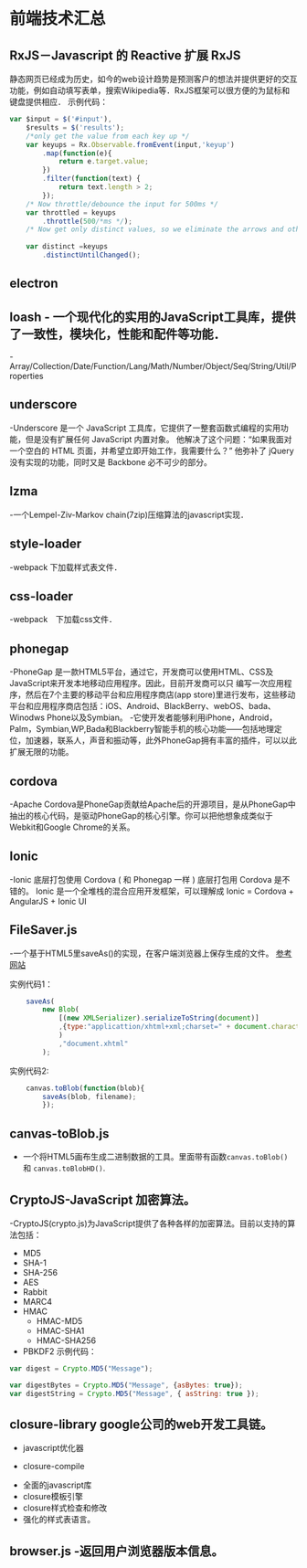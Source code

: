 # 前端技术汇总
## RxJS－Javascript 的 Reactive 扩展 RxJS
静态网页已经成为历史，如今的web设计趋势是预测客户的想法并提供更好的交互功能，例如自动填写表单，搜索Wikipedia等．RxJS框架可以很方便的为鼠标和键盘提供相应．
示例代码：
```javascript
var $input = $('#input'),
	$results = $('results');
	/*only get the value from each key up */
	var keyups = Rx.Observable.fromEvent(input,'keyup')
		.map(function(e){
			return e.target.value;
		})
		.filter(function(text) {
			return text.length > 2;
		});
	/* Now throttle/debounce the input for 500ms */
	var throttled = keyups
		.throttle(500/*ms */);
	/* Now get only distinct values, so we eliminate the arrows and other control characters */
	
	var distinct =keyups
		.distinctUntilChanged();
```
## electron
## loash - 一个现代化的实用的JavaScript工具库，提供了一致性，模块化，性能和配件等功能．
-Array/Collection/Date/Function/Lang/Math/Number/Object/Seq/String/Util/Properties
## underscore
-Underscore 是一个 JavaScript 工具库，它提供了一整套函数式编程的实用功能，但是没有扩展任何 JavaScript 内置对象。 他解决了这个问题：“如果我面对一个空白的 HTML 页面，并希望立即开始工作，我需要什么？” 他弥补了 jQuery 没有实现的功能，同时又是 Backbone 必不可少的部分。
## lzma
-一个Lempel-Ziv-Markov chain(7zip)压缩算法的javascript实现．
## style-loader
-webpack 下加载样式表文件．
## css-loader
-webpack　下加载css文件．
## phonegap
-PhoneGap 是一款HTML5平台，通过它，开发商可以使用HTML、CSS及JavaScript来开发本地移动应用程序。因此，目前开发商可以只 编写一次应用程序，然后在7个主要的移动平台和应用程序商店(app store)里进行发布，这些移动平台和应用程序商店包括：iOS、Android、BlackBerry、webOS、bada、Winodws Phone以及Symbian。
-它使开发者能够利用iPhone，Android，Palm，Symbian,WP,Bada和Blackberry智能手机的核心功能——包括地理定位，加速器，联系人，声音和振动等，此外PhoneGap拥有丰富的插件，可以以此扩展无限的功能。
## cordova
-Apache Cordova是PhoneGap贡献给Apache后的开源项目，是从PhoneGap中抽出的核心代码，是驱动PhoneGap的核心引擎。你可以把他想象成类似于Webkit和Google Chrome的关系。
## Ionic
-Ionic 底层打包使用 Cordova ( 和 Phonegap 一样 ) 底层打包用 Cordova 是不错的。 Ionic 是一个全堆栈的混合应用开发框架，可以理解成 Ionic = Cordova + AngularJS + Ionic UI
## FileSaver.js
-一个基于HTML5里saveAs()的实现，在客户端浏览器上保存生成的文件。
 [参考网站](https://eligrey.com/)

实例代码1：
```javascript
	saveAs(
		new Blob(
			[(new XMLSerializer).serializeToString(document)]
			,{type:"applicattion/xhtml+xml;charset=" + document.characterSet}
			)
			,"document.xhtml"
		);
```
实例代码2:
```javascript
	canvas.toBlob(function(blob){
		saveAs(blob, filename);
		});
```
## canvas-toBlob.js 
- 一个将HTML5画布生成二进制数据的工具。里面带有函数```canvas.toBlob()``` 和 ```canvas.toBlobHD()```.
## CryptoJS-JavaScript 加密算法。
-CryptoJS(crypto.js)为JavaScript提供了各种各样的加密算法。目前以支持的算法包括：
* MD5
* SHA-1
* SHA-256
* AES
* Rabbit
* MARC4
* HMAC
	- HMAC-MD5
	- HMAC-SHA1
	- HMAC-SHA256
* PBKDF2
示例代码：
```javascript
var digest = Crypto.MD5("Message");

var digestBytes = Crypto.MD5("Message", {asBytes: true});
var digestString = Crypto.MD5("Message", { asString: true });
```
## closure-library google公司的web开发工具链。
* javascript优化器
- closure-compile
* 全面的javascript库
* closure模板引擎
* closure样式检查和修改
* 强化的样式表语言。
## browser.js -返回用户浏览器版本信息。


